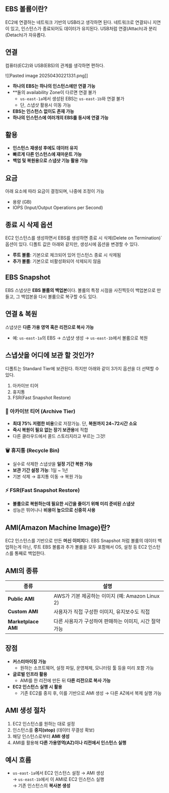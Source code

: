 ## EBS 볼륨이란?

EC2에 연결하는 네트워크 기반의 USB라고 생각하면 된다. 네트워크로 연결되니 지연이 있고, 인스턴스가 종료되어도 데이터가 유지된다. USB처럼 연결(Attach)과 분리(Detach)가 자유롭다.

## 연결

컴퓨터(EC2)와 USB(EBS)의 관계를 생각하면 편하다.

![[Pasted image 20250430221331.png]]

- **하나의 EBS는 하나의 인스턴스에만 연결 가능**
- **둘의 availability Zone이 다르면 연결 불가
	- `us-east-1a`에서 생성된 EBS는 `us-east-1b`와 연결 불가
	- 단, 스냅샷 활용시 이동 가능
- **EBS는 인스턴스 없이도 존재 가능**
- **하나의 인스턴스에 여러개의 EBS를 동시에 연결 가능**

## 활용
- **인스턴스 재생성 후에도 데이터 유지**
- **빠르게 다른 인스턴스에 재마운트 가능**
- **백업 및 복원용으로 스냅샷 기능 활용 가능**

## 요금
아래 요소에 따라 요금이 결정되며, 나중에 조정이 가능
- 용량 (GB)
- IOPS (Input/Output Operations per Second)

## 종료 시 삭제 옵션
EC2 인스턴스를 생성하면서 EBS를 생성하면 종료 시 삭제(Delete on Termination)` 옵션이 있다. 디폴트 값은 아래와 같지만, 생성시에 옵션을 변경할 수 있다.
- **루트 볼륨**: 기본으로 체크되어 있어 인스턴스 종료 시 삭제됨
- **추가 볼륨**: 기본으로 비활성화되어 삭제되지 않음

## EBS Snapshot

EBS 스냅샷은 **EBS 볼륨의 백업본**이다. 볼륨의 특정 시점을 사진찍듯이 백업본으로 만들고, 그 백업본을 다시 볼륨으로 복구할 수도 있다.

## 연결 & 복원
스냅샷은 **다른 가용 영역 혹은 리전으로 복사 가능**
- 예: `us-east-1a`의 EBS → 스냅샷 생성 → `us-east-1b`에서 볼륨으로 복원

## 스냅샷을 어디에 보관 할 것인가?

디폴트는 Standard Tier에 보관된다. 하지만 아래와 같이 3가지 옵션을 더 선택할 수 있다.
1. 아카이브 티어
2. 휴지통
3. FSR(Fast Snapshot Restore)

### 🧊 아카이브 티어 (Archive Tier)
- **최대 75% 저렴한 비용**으로 저장가능. 단, **복원까지 24~72시간 소요**
- **즉시 복원이 필요 없는 장기 보관용**에 적합
- 다른 클라우드에서 콜드 스토리지라고 부르는 그것!

### 🗑 휴지통 (Recycle Bin)
- 실수로 삭제한 스냅샷을 **일정 기간 복원 가능**
- **보관 기간 설정 가능**: 1일 ~ 1년
- 기본 삭제 → 휴지통 이동 → 복원 가능

### ⚡ FSR(Fast Snapshot Restore)
- **볼륨으로 복원하는데 필요한 시간을 줄이기 위해 미리 준비된 스냅샷**
- 성능은 뛰어나나 **비용이 높으므로 신중히 사용**


## AMI(Amazon Machine Image)란?

EC2 인스턴스를 기반으로 만든 **머신 이미지**다. EBS Snapshot 처럼 볼륨의 데이터 백업하는게 아닌, 루트 EBS 볼륨과 추가 볼륨을 모두 포함해서 OS, 설정 등 EC2 인스턴스를 통째로 백업한다.

## AMI의 종류

| 종류                  | 설명                                   |
| ------------------- | ------------------------------------ |
| **Public AMI**      | AWS가 기본 제공하는 이미지 (예: Amazon Linux 2) |
| **Custom AMI**      | 사용자가 직접 구성한 이미지, 유지보수도 직접            |
| **Marketplace AMI** | 다른 사용자가 구성하여 판매하는 이미지, 시간 절약 가능      |

## 장점

- **커스터마이징 가능**
	- 원하는 소프트웨어, 설정 파일, 운영체제, 모니터링 툴 등을 미리 포함 가능
- **글로벌 인프라 활용**
	- AMI를 한 리전에 만든 뒤 **다른 리전으로 복사 가능**
- **EC2 인스턴스 실행 시 활용**
	- 기존 EC2를 중지 후, 이를 기반으로 AMI 생성 → 다른 AZ에서 복제 실행 가능

## AMI 생성 절차

1. EC2 인스턴스를 원하는 대로 설정
2. 인스턴스를 **중지(stop)** (데이터 무결성 확보)
3. 해당 인스턴스로부터 **AMI 생성**
4. AMI를 활용해 **다른 가용영역(AZ)이나 리전에서 인스턴스 실행**

## 예시 흐름

- `us-east-1a`에서 EC2 인스턴스 설정 → AMI 생성  
→ `us-east-1b`에서 이 AMI로 EC2 인스턴스 실행  
→ 기존 인스턴스의 **복사본 생성**

